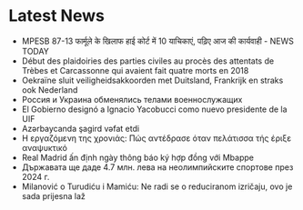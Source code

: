 # Latest News
-  MPESB 87-13 फार्मूले के खिलाफ हाई कोर्ट में 10 याचिकाएं, पढ़िए आज की कार्यवाही - NEWS TODAY
-  Début des plaidoiries des parties civiles au procès des attentats de Trèbes et Carcassonne qui avaient fait quatre morts en 2018
-  Oekraïne sluit veiligheidsakkoorden met Duitsland, Frankrijk en straks ook Nederland
-  Россия и Украина обменялись телами военнослужащих
-  El Gobierno designó a Ignacio Yacobucci como nuevo presidente de la UIF
-  Azərbaycanda şagird vəfat etdi
-  Η εργαζόμενη της χρονιάς: Πώς αντέδρασε όταν πελάτισσα τής έριξε αναψυκτικό
-  Real Madrid ấn định ngày thông báo ký hợp đồng với Mbappe
-  Държавата ще даде 4.7 млн. лева на неолимпийските спортове през 2024 г.
-  Milanović o Turudiću i Mamiću: Ne radi se o reduciranom izričaju, ovo je sada prijesna laž
